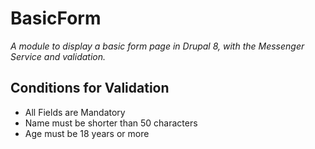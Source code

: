 # BasicForm
_A module to display a basic form page in Drupal 8, with the Messenger Service_
_and validation._

## Conditions for Validation

* All Fields are Mandatory
* Name must be shorter than 50 characters
* Age must be 18 years or more
